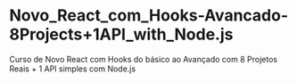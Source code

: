 # Novo_React_com_Hooks-Avancado-8Projects+1API_with_Node.js
Curso de Novo React com Hooks do básico ao Avançado com 8 Projetos Reais + 1 API simples com Node.js
